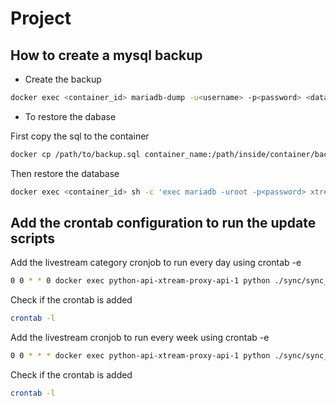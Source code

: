# Project

## How to create a mysql backup

* Create the backup

```bash
docker exec <container_id> mariadb-dump -u<username> -p<password> <database_name> > ./mysql_backups/"$(date +'%Y-%m-%d')_backup.sql"
```

* To restore the dabase

First copy the sql to the container

```bash
docker cp /path/to/backup.sql container_name:/path/inside/container/backup.sql

```

Then restore the database

```bash
docker exec <container_id> sh -c 'exec mariadb -uroot -p<password> xtream_code < /2024-03-11_backup.sql'
```

## Add the crontab configuration to run the update scripts

Add the livestream category cronjob to run every day using crontab -e

```bash
0 0 * * 0 docker exec python-api-xtream-proxy-api-1 python ./sync/sync_data_live_categories.py >> ~/logs/sync_data_live_categories.log 2>&1
```

Check if the crontab is added

```bash
crontab -l
```

Add the livestream cronjob to run every week using crontab -e

```bash
0 0 * * * docker exec python-api-xtream-proxy-api-1 python ./sync/sync_data_live_streams.py >> /logs/sync_data_live_streams.log 2>&1
```

Check if the crontab is added

```bash
crontab -l
```
